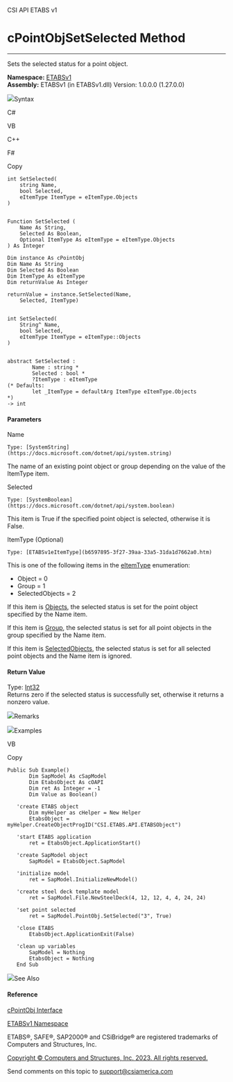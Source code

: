 ﻿

CSI API ETABS v1

# cPointObjSetSelected Method  
  
---  
  
Sets the selected status for a point object.

**Namespace:** [ETABSv1](2780f1b8-2033-5289-2298-1cdb2a7508d9.htm)  
**Assembly:** ETABSv1 (in ETABSv1.dll) Version: 1.0.0.0 (1.27.0.0)

![](../icons/SectionExpanded.png)Syntax

C#

VB

C++

F#

Copy

    
    
    int SetSelected(
    	string Name,
    	bool Selected,
    	eItemType ItemType = eItemType.Objects
    )
    
    
    Function SetSelected ( 
    	Name As String,
    	Selected As Boolean,
    	Optional ItemType As eItemType = eItemType.Objects
    ) As Integer
    
    Dim instance As cPointObj
    Dim Name As String
    Dim Selected As Boolean
    Dim ItemType As eItemType
    Dim returnValue As Integer
    
    returnValue = instance.SetSelected(Name, 
    	Selected, ItemType)
    
    
    int SetSelected(
    	String^ Name, 
    	bool Selected, 
    	eItemType ItemType = eItemType::Objects
    )
    
    
    abstract SetSelected : 
            Name : string * 
            Selected : bool * 
            ?ItemType : eItemType 
    (* Defaults:
            let _ItemType = defaultArg ItemType eItemType.Objects
    *)
    -> int 
    

#### Parameters

Name

    Type: [SystemString](https://docs.microsoft.com/dotnet/api/system.string)  
The name of an existing point object or group depending on the value of the
ItemType item.

Selected

    Type: [SystemBoolean](https://docs.microsoft.com/dotnet/api/system.boolean)  
This item is True if the specified point object is selected, otherwise it is
False.

ItemType (Optional)

    Type: [ETABSv1eItemType](b6597895-3f27-39aa-33a5-31da1d7662a0.htm)  
This is one of the following items in the
[eItemType](b6597895-3f27-39aa-33a5-31da1d7662a0.htm) enumeration:

  * Object = 0
  * Group = 1
  * SelectedObjects = 2

If this item is [Objects](b6597895-3f27-39aa-33a5-31da1d7662a0.htm), the
selected status is set for the point object specified by the Name item.

If this item is [Group](b6597895-3f27-39aa-33a5-31da1d7662a0.htm), the
selected status is set for all point objects in the group specified by the
Name item.

If this item is [SelectedObjects](b6597895-3f27-39aa-33a5-31da1d7662a0.htm),
the selected status is set for all selected point objects and the Name item is
ignored.

#### Return Value

Type: [Int32](https://docs.microsoft.com/dotnet/api/system.int32)  
Returns zero if the selected status is successfully set, otherwise it returns
a nonzero value.

![](../icons/SectionExpanded.png)Remarks

![](../icons/SectionExpanded.png)Examples

VB

Copy

    
    
    Public Sub Example()
           Dim SapModel As cSapModel
           Dim EtabsObject As cOAPI
           Dim ret As Integer = -1
           Dim Value as Boolean()
    
       'create ETABS object
           Dim myHelper as cHelper = New Helper
           EtabsObject = myHelper.CreateObjectProgID("CSI.ETABS.API.ETABSObject")
    
       'start ETABS application
           ret = EtabsObject.ApplicationStart()
    
       'create SapModel object
           SapModel = EtabsObject.SapModel
    
       'initialize model
           ret = SapModel.InitializeNewModel()
    
       'create steel deck template model
           ret = SapModel.File.NewSteelDeck(4, 12, 12, 4, 4, 24, 24)
    
       'set point selected
           ret = SapModel.PointObj.SetSelected("3", True)
    
       'close ETABS
           EtabsObject.ApplicationExit(False)
    
       'clean up variables
           SapModel = Nothing
           EtabsObject = Nothing
       End Sub

![](../icons/SectionExpanded.png)See Also

#### Reference

[cPointObj Interface](07661691-ffa8-f77b-7580-1973c7be1978.htm)

[ETABSv1 Namespace](2780f1b8-2033-5289-2298-1cdb2a7508d9.htm)

ETABS®, SAFE®, SAP2000® and CSiBridge® are registered trademarks of Computers
and Structures, Inc.  

[Copyright © Computers and Structures, Inc. 2023. All rights
reserved.](http://www.csiamerica.com)

Send comments on this topic to
[support@csiamerica.com](mailto:support%40csiamerica.com?Subject=CSI%20API%20ETABS%20v1)

